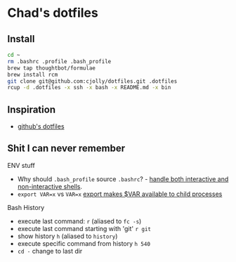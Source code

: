 # Chad's dotfiles

## Install

```bash
cd ~
rm .bashrc .profile .bash_profile
brew tap thoughtbot/formulae
brew install rcm
git clone git@github.com:cjolly/dotfiles.git .dotfiles
rcup -d .dotfiles -x ssh -x bash -x README.md -x bin
```

## Inspiration

* [github's dotfiles](http://dotfiles.github.io/)

## Shit I can never remember

ENV stuff

* Why should `.bash_profile` source `.bashrc`? - [handle both interactive and non-interactive shells](http://stackoverflow.com/a/415444).
* `export VAR=x` vs `VAR=x` [export makes $VAR available to child processes](http://stackoverflow.com/questions/1158091/defining-a-variable-with-or-without-export)

Bash History
* execute last command: `r` (aliased to `fc -s`)
* execute last command starting with 'git' `r git`
* show history `h` (aliased to `history`)
* execute specific command from history `h 540`
* `cd -` change to last dir

